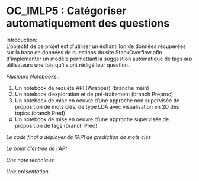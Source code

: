 # OC_IMLP5 : Catégoriser automatiquement des questions

Introduction: <br/>
L'objectif de ce projet est d'utiliser un échantillon de données récupérées sur la base de données de questions du site StackOverflow afin d'implémenter un modèle permettant la suggestion automatique de tags aux utilisateurs une fois qu'ils ont rédigé leur question. 

_Plusieurs Notebooks :_
1. Un notebook de requête API (Wrapper) (branche main)
2. Un notebook d’exploration et de pré-traitement (branch Preproc)
3. Un notebook de mise en oeuvre d’une approche non supervisée de proposition de mots clés, de type LDA avec visualisation en 2D des topics (branch Pred)
4. Un notebook de mise en oeuvre d’une approche supervisée de proposition de tags (branch Pred)

_Le code final à déployer de l’API de prédiction de mots clés_

_Le point d’entrée de l’API_

_Une note technique_

_Une présentation_
